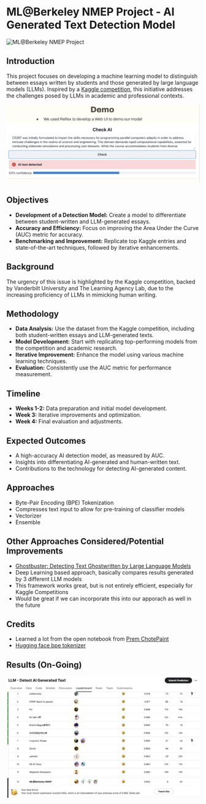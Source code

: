 # ML@Berkeley NMEP Project - AI Generated Text Detection Model

![ML@Berkeley NMEP Project](https://ml.berkeley.edu/static/media/mlab-logo-horizontal-small.3d4a6012.png)

## Introduction
This project focuses on developing a machine learning model to distinguish between essays written by students and those generated by large language models (LLMs). Inspired by a [Kaggle competition](https://www.kaggle.com/competitions/llm-detect-ai-generated-text), this initiative addresses the challenges posed by LLMs in academic and professional contexts.

![Demo](https://github.com/aakarshv1/llm-detect/blob/main/Demo%20pic.png)

## Objectives
- **Development of a Detection Model:** Create a model to differentiate between student-written and LLM-generated essays.
- **Accuracy and Efficiency:** Focus on improving the Area Under the Curve (AUC) metric for accuracy.
- **Benchmarking and Improvement:** Replicate top Kaggle entries and state-of-the-art techniques, followed by iterative enhancements.

## Background
The urgency of this issue is highlighted by the Kaggle competition, backed by Vanderbilt University and The Learning Agency Lab, due to the increasing proficiency of LLMs in mimicking human writing.

## Methodology
- **Data Analysis:** Use the dataset from the Kaggle competition, including both student-written essays and LLM-generated texts.
- **Model Development:** Start with replicating top-performing models from the competition and academic research.
- **Iterative Improvement:** Enhance the model using various machine learning techniques.
- **Evaluation:** Consistently use the AUC metric for performance measurement.

## Timeline
- **Weeks 1-2:** Data preparation and initial model development.
- **Week 3:** Iterative improvements and optimization.
- **Week 4:** Final evaluation and adjustments.

## Expected Outcomes
- A high-accuracy AI detection model, as measured by AUC.
- Insights into differentiating AI-generated and human-written text.
- Contributions to the technology for detecting AI-generated content.

## Approaches
- Byte-Pair Encoding (BPE) Tokenization
- Compresses text input to allow for pre-training of classifier models
- Vectorizer
- Ensemble

## Other Approaches Considered/Potential Improvements
- [Ghostbuster: Detecting Text Ghostwritten by Large Language Models](https://arxiv.org/abs/2305.15047)
- Deep Learning based approach, basically compares results generated by 3 different LLM models
- This framework works great, but is not entirely efficient, especially for Kaggle Competitions
- Would be great if we can incorporate this into our apporach as well in the future

## Credits
- Learned a lot from the open notebook from [Prem ChotePaint](https://www.kaggle.com/batprem)
- [Hugging face bpe tokenizer](https://huggingface.co/learn/nlp-course/chapter6/5?fw=pt)
  
## Results (On-Going)
![Kaggle LeaderBoard](https://github.com/aakarshv1/llm-detect/blob/main/Kaggle%20Leaderboard.png)


